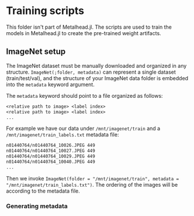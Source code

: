 # Training scripts

This folder isn't part of Metalhead.jl. The scripts are used to train the models in Metalhead.jl to create the pre-trained weight artifacts.

## ImageNet setup

The ImageNet dataset must be manually downloaded and organized in any structure. `ImageNet(;folder, metadata)` can represent a single dataset (train/test/val), and the structure of your ImageNet data folder is embedded into the `metadata` keyword argument.

The `metadata` keyword should point to a file organized as follows:
```txt
<relative path to image> <label index>
<relative path to image> <label index>
...
```

For example we have our data under `/mnt/imagenet/train` and a `/mnt/imagenet/train_labels.txt` metadata file:
```txt
n01440764/n01440764_10026.JPEG 449
n01440764/n01440764_10027.JPEG 449
n01440764/n01440764_10029.JPEG 449
n01440764/n01440764_10040.JPEG 449
...
```
Then we invoke `ImageNet(folder = "/mnt/imagenet/train", metadata = "/mnt/imagenet/train_labels.txt")`. The ordering of the images will be according to the metadata file.

### Generating metadata

